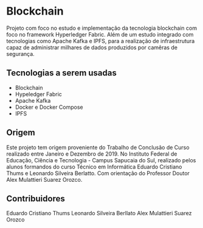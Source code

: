 # Blockchain

Projeto com foco no estudo e implementação da tecnologia blockchain com foco no framework Hyperledger Fabric. Além de um estudo integrado com tecnologias como Apache Kafka e IPFS, para a realização de infraestrutura capaz de administrar milhares de dados produzidos por camêras de segurança.

## Tecnologias a serem usadas

* Blockchain
* Hypeledger Fabric
* Apache Kafka
* Docker e Docker Compose
* IPFS

## Origem

Este projeto tem origem proveniente do Trabalho de Conclusão de Curso realizado entre Janeiro e Dezembro de 2019. No Instituto Federal de Educação, Ciência e Tecnologia - Campus Sapucaia do Sul, realizado pelos alunos formandos do curso Técnico em Informática Eduardo Cristiano Thums e Leonardo Silveira Berlatto. Com orientação do Professor Doutor Alex Mulattieri Suarez Orozco.

## Contribuidores
Eduardo Cristiano Thums
Leonardo Silveira Berllato
Alex Mulattieri Suarez Orozco

